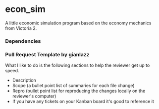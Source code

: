 # econ_sim

A little economic simulation program based on the economy mechanics from Victoria 2.

### Dependencies

### Pull Request Template by gianlazz
What I like to do is the following sections to help the reviewer get up to speed.

- Description
- Scope (a bullet point list of summaries for each file change)
- Repro (bullet point list for reproducing the changes locally on the reviewer's computer)
- If you have any tickets on your Kanban board it's good to reference it